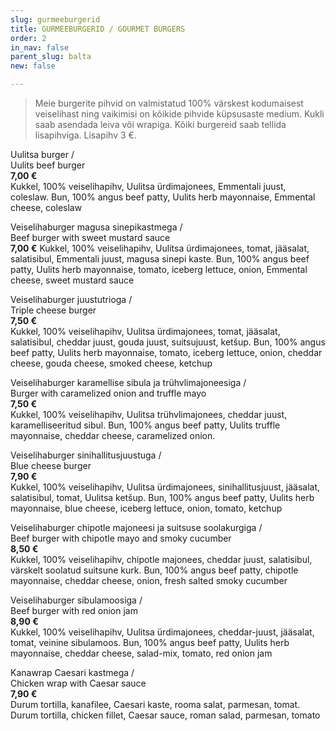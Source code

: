```yaml
---
slug: gurmeeburgerid
title: GURMEEBURGERID / GOURMET BURGERS
order: 2
in_nav: false
parent_slug: balta
new: false

---
```

<div class="ellipsis"></div>

> Meie burgerite pihvid on valmistatud 100% värskest kodumaisest veiselihast ning vaikimisi on kõikide pihvide küpsusaste medium. Kukli saab asendada leiva või wrapiga. Kõiki burgereid saab tellida lisapihviga. Lisapihv 3 €.

<span class="special"></span>
Uulitsa burger /  
Uulits beef burger  
**7,00 €**  
<span class="koostis">Kukkel, 100% veiselihapihv, Uulitsa ürdimajonees, Emmentali juust, coleslaw. Bun, 100% angus beef patty, Uulits herb mayonnaise, Emmental cheese, coleslaw</span>

Veiselihaburger magusa sinepikastmega /  
Beef burger with sweet mustard sauce  
**7,00 €**
<span class="koostis">Kukkel, 100% veiselihapihv, Uulitsa ürdimajonees, tomat, jääsalat, salatisibul, Emmentali juust, magusa sinepi kaste. Bun, 100% angus beef patty, Uulits herb mayonnaise, tomato, iceberg lettuce, onion, Emmental cheese, sweet mustard sauce</span>

Veiselihaburger juustutrioga /  
Triple cheese burger  
**7,50 €**  
<span class="koostis">Kukkel, 100% veiselihapihv, Uulitsa ürdimajonees, tomat, jääsalat, salatisibul, cheddar juust, gouda juust, suitsujuust, ketšup. Bun, 100% angus beef patty, Uulits herb mayonnaise, tomato, iceberg lettuce, onion, cheddar cheese, gouda cheese, smoked cheese, ketchup</span>

<span class="special"></span> Veiselihaburger karamellise sibula ja trühvlimajoneesiga /  
Burger with caramelized onion and truffle mayo  
**7,50 €**  
<span class="koostis">Kukkel, 100% veiselihapihv, Uulitsa trühvlimajonees, cheddar juust, karamelliseeritud sibul. Bun, 100% angus beef patty, Uulits truffle mayonnaise, cheddar cheese, caramelized onion.</span>

Veiselihaburger sinihallitusjuustuga /  
Blue cheese burger  
**7,90 €**  
<span class="koostis">Kukkel, 100% veiselihapihv, Uulitsa ürdimajonees, sinihallitusjuust, jääsalat, salatisibul, tomat, Uulitsa ketšup. Bun, 100% angus beef patty, Uulits herb mayonnaise, blue cheese, iceberg lettuce, onion, tomato, ketchup</span>

<span class="spicy"></span>
Veiselihaburger chipotle majoneesi ja suitsuse soolakurgiga /  
Beef burger with chipotle mayo and smoky cucumber  
**8,50 €**  
<span class="koostis">Kukkel, 100% veiselihapihv, chipotle majonees, cheddar juust, salatisibul, värskelt soolatud suitsune kurk. Bun, 100% angus beef patty, chipotle mayonnaise, cheddar cheese, onion, fresh salted smoky cucumber</span>

Veiselihaburger sibulamoosiga /  
Beef burger with red onion jam  
**8,90 €**  
<span class="koostis">Kukkel, 100% veiselihapihv, Uulitsa ürdimajonees, cheddar-juust, jääsalat, tomat, veinine sibulamoos. Bun, 100% angus beef patty, Uulits herb mayonnaise, cheddar cheese, salad-mix, tomato, red onion jam</span>

Kanawrap Caesari kastmega /  
Chicken wrap with Caesar sauce  
**7,90 €**  
<span class="koostis">Durum tortilla, kanafilee, Caesari kaste, rooma salat, parmesan, tomat. Durum tortilla, chicken fillet, Caesar sauce, roman salad, parmesan, tomato</span>